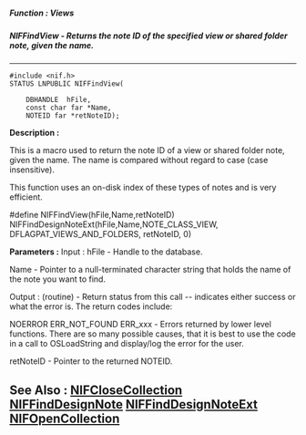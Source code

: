 ##### Function : Views
##### NIFFindView - Returns the note ID of the specified view or shared folder note, given the name.
---
```
#include <nif.h>
STATUS LNPUBLIC NIFFindView(

	DBHANDLE  hFile,
	const char far *Name,
	NOTEID far *retNoteID);
```
**Description :**

This is a macro used to return the note ID of a view or shared folder note, 
given the name.  The name is compared without regard to case (case insensitive).

This function uses an on-disk index of these types of notes and is very 
efficient.

#define NIFFindView(hFile,Name,retNoteID) 
NIFFindDesignNoteExt(hFile,Name,NOTE_CLASS_VIEW, DFLAGPAT_VIEWS_AND_FOLDERS, 
retNoteID, 0)

**Parameters :**
Input :
hFile  -   Handle to the database.

Name  -   Pointer to a null-terminated character string that holds the name of the note you want to find.

Output :
(routine)  -  Return status from this call -- indicates either success or what the error is. The return codes include:

NOERROR
ERR_NOT_FOUND
ERR_xxx - Errors returned by lower level functions.  There are so many possible causes, that it is best to use the code in a call to OSLoadString and display/log the error for the user.


retNoteID  -  Pointer to the returned NOTEID.


**See Also :**
[NIFCloseCollection](/reference/Func/NIFCloseCollection)
[NIFFindDesignNote](/reference/Func/NIFFindDesignNote)
[NIFFindDesignNoteExt](/reference/Func/NIFFindDesignNoteExt)
[NIFOpenCollection](/reference/Func/NIFOpenCollection)
---
